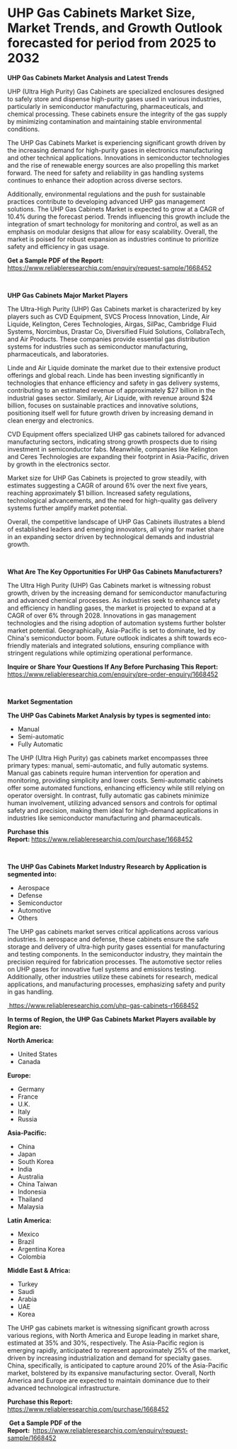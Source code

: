 <p><h1>UHP Gas Cabinets Market Size, Market Trends, and Growth Outlook forecasted for period from 2025 to 2032</h1></p><p><strong>UHP Gas Cabinets Market Analysis and Latest Trends</strong></p>
<p><p>UHP (Ultra High Purity) Gas Cabinets are specialized enclosures designed to safely store and dispense high-purity gases used in various industries, particularly in semiconductor manufacturing, pharmaceuticals, and chemical processing. These cabinets ensure the integrity of the gas supply by minimizing contamination and maintaining stable environmental conditions.</p><p>The UHP Gas Cabinets Market is experiencing significant growth driven by the increasing demand for high-purity gases in electronics manufacturing and other technical applications. Innovations in semiconductor technologies and the rise of renewable energy sources are also propelling this market forward. The need for safety and reliability in gas handling systems continues to enhance their adoption across diverse sectors.</p><p>Additionally, environmental regulations and the push for sustainable practices contribute to developing advanced UHP gas management solutions. The UHP Gas Cabinets Market is expected to grow at a CAGR of 10.4% during the forecast period. Trends influencing this growth include the integration of smart technology for monitoring and control, as well as an emphasis on modular designs that allow for easy scalability. Overall, the market is poised for robust expansion as industries continue to prioritize safety and efficiency in gas usage.</p></p>
<p><strong>Get a Sample PDF of the Report:&nbsp;</strong> <a href="https://www.reliableresearchiq.com/enquiry/request-sample/1668452?utm_campaign=3455&utm_medium=2&utm_source=Github&utm_content=ia&utm_term=12042025&utm_id=uhp-gas-cabinets">https://www.reliableresearchiq.com/enquiry/request-sample/1668452</a></p>
<p>&nbsp;</p>
<p><strong>UHP Gas Cabinets Major Market Players</strong></p>
<p><p>The Ultra-High Purity (UHP) Gas Cabinets market is characterized by key players such as CVD Equipment, SVCS Process Innovation, Linde, Air Liquide, Kelington, Ceres Technologies, Airgas, SilPac, Cambridge Fluid Systems, Norcimbus, Drastar Co, Diversified Fluid Solutions, CollabraTech, and Air Products. These companies provide essential gas distribution systems for industries such as semiconductor manufacturing, pharmaceuticals, and laboratories.</p><p>Linde and Air Liquide dominate the market due to their extensive product offerings and global reach. Linde has been investing significantly in technologies that enhance efficiency and safety in gas delivery systems, contributing to an estimated revenue of approximately $27 billion in the industrial gases sector. Similarly, Air Liquide, with revenue around $24 billion, focuses on sustainable practices and innovative solutions, positioning itself well for future growth driven by increasing demand in clean energy and electronics.</p><p>CVD Equipment offers specialized UHP gas cabinets tailored for advanced manufacturing sectors, indicating strong growth prospects due to rising investment in semiconductor fabs. Meanwhile, companies like Kelington and Ceres Technologies are expanding their footprint in Asia-Pacific, driven by growth in the electronics sector.</p><p>Market size for UHP Gas Cabinets is projected to grow steadily, with estimates suggesting a CAGR of around 6% over the next five years, reaching approximately $1 billion. Increased safety regulations, technological advancements, and the need for high-quality gas delivery systems further amplify market potential.</p><p>Overall, the competitive landscape of UHP Gas Cabinets illustrates a blend of established leaders and emerging innovators, all vying for market share in an expanding sector driven by technological demands and industrial growth.</p></p>
<p>&nbsp;</p>
<p><strong>What Are The Key Opportunities For UHP Gas Cabinets Manufacturers?</strong></p>
<p><p>The Ultra High Purity (UHP) Gas Cabinets market is witnessing robust growth, driven by the increasing demand for semiconductor manufacturing and advanced chemical processes. As industries seek to enhance safety and efficiency in handling gases, the market is projected to expand at a CAGR of over 6% through 2028. Innovations in gas management technologies and the rising adoption of automation systems further bolster market potential. Geographically, Asia-Pacific is set to dominate, led by China's semiconductor boom. Future outlook indicates a shift towards eco-friendly materials and integrated solutions, ensuring compliance with stringent regulations while optimizing operational performance.</p></p>
<p><strong>Inquire or Share Your Questions If Any Before Purchasing This Report:</strong> <a href="https://www.reliableresearchiq.com/enquiry/pre-order-enquiry/1668452?utm_campaign=3455&utm_medium=2&utm_source=Github&utm_content=ia&utm_term=12042025&utm_id=uhp-gas-cabinets">https://www.reliableresearchiq.com/enquiry/pre-order-enquiry/1668452</a></p>
<p>&nbsp;</p>
<p><strong>Market Segmentation</strong></p>
<p><strong>The UHP Gas Cabinets Market Analysis by types is segmented into:</strong></p>
<p><ul><li>Manual</li><li>Semi-automatic</li><li>Fully Automatic</li></ul></p>
<p><p>The UHP (Ultra High Purity) gas cabinets market encompasses three primary types: manual, semi-automatic, and fully automatic systems. Manual gas cabinets require human intervention for operation and monitoring, providing simplicity and lower costs. Semi-automatic cabinets offer some automated functions, enhancing efficiency while still relying on operator oversight. In contrast, fully automatic gas cabinets minimize human involvement, utilizing advanced sensors and controls for optimal safety and precision, making them ideal for high-demand applications in industries like semiconductor manufacturing and pharmaceuticals.</p></p>
<p><strong>Purchase this Report:&nbsp;</strong><a href="https://www.reliableresearchiq.com/purchase/1668452?utm_campaign=3455&utm_medium=2&utm_source=Github&utm_content=ia&utm_term=12042025&utm_id=uhp-gas-cabinets">https://www.reliableresearchiq.com/purchase/1668452</a></p>
<p>&nbsp;</p>
<p><strong>The UHP Gas Cabinets Market Industry Research by Application is segmented into:</strong></p>
<p><ul><li>Aerospace</li><li>Defense</li><li>Semiconductor</li><li>Automotive</li><li>Others</li></ul></p>
<p><p>The UHP gas cabinets market serves critical applications across various industries. In aerospace and defense, these cabinets ensure the safe storage and delivery of ultra-high purity gases essential for manufacturing and testing components. In the semiconductor industry, they maintain the precision required for fabrication processes. The automotive sector relies on UHP gases for innovative fuel systems and emissions testing. Additionally, other industries utilize these cabinets for research, medical applications, and manufacturing processes, emphasizing safety and purity in gas handling.</p></p>
<p><a href="https://www.reliableresearchiq.com/uhp-gas-cabinets-r1668452?utm_campaign=3455&utm_medium=2&utm_source=Github&utm_content=ia&utm_term=12042025&utm_id=uhp-gas-cabinets">&nbsp;https://www.reliableresearchiq.com/uhp-gas-cabinets-r1668452</a></p>
<p><strong>In terms of Region, the UHP Gas Cabinets Market Players available by Region are:</strong></p>
<p>
    <p> <strong> North America: </strong>
        <ul>
            <li>United States</li>
            <li>Canada</li>
        </ul>
        </p> 
    <p> <strong> Europe: </strong>
        <ul>
            <li>Germany</li>
            <li>France</li>
            <li>U.K.</li>
            <li>Italy</li>
            <li>Russia</li>
        </ul>
        </p> 
    <p> <strong> Asia-Pacific: </strong>
        <ul>
            <li>China</li>
            <li>Japan</li>
            <li>South Korea</li>
            <li>India</li>
            <li>Australia</li>
            <li>China Taiwan</li>
            <li>Indonesia</li>
            <li>Thailand</li>
            <li>Malaysia</li>
        </ul>
        </p> 
    <p> <strong> Latin America: </strong>
        <ul>
            <li>Mexico</li>
            <li>Brazil</li>
            <li>Argentina Korea</li>
            <li>Colombia</li>
        </ul>
        </p> 
    <p> <strong> Middle East & Africa: </strong>
        <ul>
            <li>Turkey</li>
            <li>Saudi</li>
            <li>Arabia</li>
            <li>UAE</li>
            <li>Korea</li>
        </ul>
    </p>
    </p>
<p><p>The UHP gas cabinets market is witnessing significant growth across various regions, with North America and Europe leading in market share, estimated at 35% and 30%, respectively. The Asia-Pacific region is emerging rapidly, anticipated to represent approximately 25% of the market, driven by increasing industrialization and demand for specialty gases. China, specifically, is anticipated to capture around 20% of the Asia-Pacific market, bolstered by its expansive manufacturing sector. Overall, North America and Europe are expected to maintain dominance due to their advanced technological infrastructure.</p></p>
<p><strong>Purchase this Report: </strong><a href="https://www.reliableresearchiq.com/purchase/1668452?utm_campaign=3455&utm_medium=2&utm_source=Github&utm_content=ia&utm_term=12042025&utm_id=uhp-gas-cabinets">https://www.reliableresearchiq.com/purchase/1668452</a></p>
<p>&nbsp;<strong>Get a Sample PDF of the Report:&nbsp;&nbsp;</strong><a href="https://www.reliableresearchiq.com/enquiry/request-sample/1668452?utm_campaign=3455&utm_medium=2&utm_source=Github&utm_content=ia&utm_term=12042025&utm_id=uhp-gas-cabinets">https://www.reliableresearchiq.com/enquiry/request-sample/1668452</a></p>
<p><strong></strong></p>
<p><p></p><p></p><p></p></p>